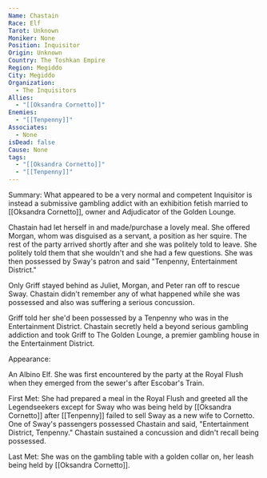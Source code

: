```yaml
---
Name: Chastain
Race: Elf
Tarot: Unknown
Moniker: None
Position: Inquisitor
Origin: Unknown
Country: The Toshkan Empire
Region: Megiddo
City: Megiddo
Organization:
  - The Inquisitors
Allies:
  - "[[Oksandra Cornetto]]"
Enemies:
  - "[[Tenpenny]]"
Associates:
  - None
isDead: false
Cause: None
tags:
  - "[[Oksandra Cornetto]]"
  - "[[Tenpenny]]"
---
```

Summary:
What appeared to be a very normal and competent Inquisitor is instead a submissive gambling addict with an exhibition fetish married to [[Oksandra Cornetto]], owner and Adjudicator of the Golden Lounge.

Chastain had let herself in and made/purchase a lovely meal. She offered Morgan, whom was disguised as a servant, a position as her squire. The rest of the party arrived shortly after and she was politely told to leave. She politely told them that she wouldn't and she had a few questions. She was then possessed by Sway's patron and said "Tenpenny, Entertainment District."

Only Griff stayed behind as Juliet, Morgan, and Peter ran off to rescue Sway. Chastain didn't remember any of what happened while she was possessed and also was suffering a serious concussion. 

Griff told her she'd been possessed by a Tenpenny who was in the Entertainment District. Chastain secretly held a beyond serious gambling addiction and took Griff to The Golden Lounge, a premier gambling house in the Entertainment District. 


Appearance: 

An Albino Elf. She was first encountered by the party at the Royal Flush when they emerged from the sewer's after Escobar's Train.


First Met: 
She had prepared a meal in the Royal Flush and greeted all the Legendseekers except for Sway who was being held by [[Oksandra Cornetto]] after [[Tenpenny]] failed to sell Sway as a new wife to Cornetto. One of Sway's passengers possessed Chastain and said, "Entertainment District, Tenpenny." Chastain sustained a concussion and didn't recall being possessed.

Last Met: 
She was on the gambling table with a golden collar on, her leash being held by [[Oksandra Cornetto]].

